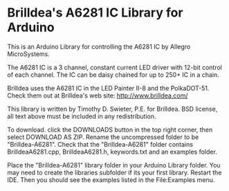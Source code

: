 Brilldea's A6281 IC Library for Arduino
============
This is an Arduino Library for controlling the A6281 IC by Allegro MicroSystems.

The A6281 IC is a 3 channel, constant current LED driver with 12-bit control of each channel.  The IC can be daisy chained for up to 250+ IC in a chain.

Brilldea uses the A6281 IC in the LED Painter II-8 and the PolkaDOT-51.  Check them out at Brilldea's web site:  http://www.brilldea.com/

This library is written by Timothy D. Swieter, P.E. for Brilldea.
BSD license, all text above must be included in any redistribution.  

To download. click the DOWNLOADS button in the top right corner, then select DOWNLOAD AS ZIP.  Rename the uncompressed folder to be "Brilldea-A6281". Check that the "Brilldea-A6281" folder contains BrilldeaA6281.cpp, BrilldeaA6281.h, keywords.txt and an examples folder.  

Place the "Brilldea-A6281" library folder in your Arduino Library folder.  You may need to create the libraries subfolder if its your first library. Restart the IDE.  Then you should see the examples listed in the File:Examples menu.